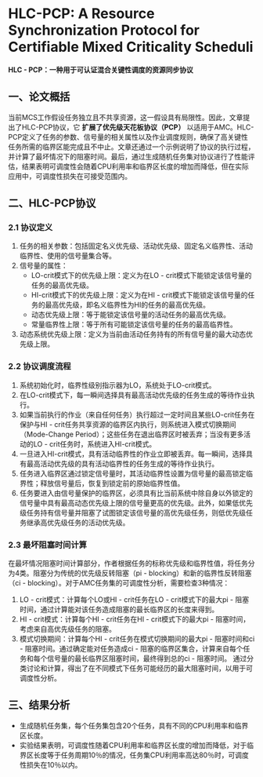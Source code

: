 # HLC-PCP: A Resource Synchronization Protocol for Certifiable Mixed Criticality Scheduli

**HLC - PCP：一种用于可认证混合关键性调度的资源同步协议**

## 一、论文概括

当前MCS工作假设任务独立且不共享资源，这一假设具有局限性。因此，文章提出了HLC-PCP协议，它 **扩展了优先级天花板协议（PCP）** 以适用于AMC。HLC-PCP定义了任务的参数、信号量的相关属性以及作业调度规则，确保了高关键性任务所需的临界区能完成且不中止。文章还通过一个示例说明了协议的执行过程，并计算了最坏情况下的阻塞时间。最后，通过生成随机任务集对协议进行了性能评估，结果表明可调度性会随着CPU利用率和临界区长度的增加而降低，但在实际应用中，可调度性损失在可接受范围内。

## 二、HLC-PCP协议

### 2.1 协议定义

1. 任务的相关参数：包括固定名义优先级、活动优先级、固定名义临界性、活动临界性、使用的信号量集合等。
2. 信号量的属性：
   * LO-crit模式下的优先级上限：定义为在LO - crit模式下能锁定该信号量的任务的最高优先级。
   * HI-crit模式下的优先级上限：定义为在HI - crit模式下能锁定该信号量的任务的最高优先级，即名义临界性为HI的任务的最高优先级。
   * 动态优先级上限：等于能锁定该信号量的活动任务的最高优先级。
   * 常量临界性上限：等于所有可能锁定该信号量的任务的最高临界性。
3. 动态系统优先级上限：定义为当前由活动任务持有的所有信号量的最大动态优先级上限。

### 2.2 协议调度流程

1. 系统初始化时，临界性级别指示器为LO，系统处于LO-crit模式。
2. 在LO-crit模式下，每一瞬间选择具有最高活动优先级的任务生成的等待作业执行。
3. 如果当前执行的作业（来自任何任务）执行超过一定时间且某些LO-crit任务在保护与HI - crit任务共享资源的临界区内执行，则系统进入模式切换期间（Mode-Change Period）；这些任务在退出临界区时被丢弃；当没有更多活动的LO - crit任务时，系统进入HI-crit模式。
4. 一旦进入HI-crit模式，具有活动临界性的作业立即被丢弃。每一瞬间，选择具有最高活动优先级的具有活动临界性的任务生成的等待作业执行。
5. 任务进入临界区通过锁定信号量时，其活动临界性设置为信号量的最高锁定临界性；释放信号量后，恢复到锁定前的原始临界性值。
6. 任务要进入由信号量保护的临界区，必须具有比当前系统中除自身以外锁定的信号量中具有最高动态优先级上限的信号量更高的优先级。此外，如果低优先级任务持有信号量并阻塞了试图锁定该信号量的高优先级任务，则低优先级任务继承高优先级任务的活动优先级。

### 2.3 最坏阻塞时间计算

在最坏情况阻塞时间计算部分，作者根据任务的标称优先级和临界性值，将任务分为4类。阻塞分为传统的优先级反转阻塞（pi - blocking）和新的临界性反转阻塞（ci - blocking）。对于AMC任务集的可调度性分析，需要检查3种情况：

1. LO - crit模式：计算每个LO或HI - crit任务在LO - crit模式下的最大pi - 阻塞时间，通过计算能对该任务造成阻塞的最长临界区的长度来得到。
2. HI - crit模式：计算每个HI - crit任务在HI - crit模式下的最大pi - 阻塞时间，考虑来自高优先级任务的阻塞。
3. 模式切换期间：计算每个HI - crit任务在模式切换期间的最大pi - 阻塞时间和ci - 阻塞时间。通过确定能对任务造成ci - 阻塞的临界区集合，计算来自每个任务和每个信号量的最长临界区阻塞时间，最终得到总的ci - 阻塞时间。
   通过分类讨论和计算，得出了在不同模式下任务可能经历的最大阻塞时间，以用于可调度性分析。

## 三、结果分析

* 生成随机任务集，每个任务集包含20个任务，具有不同的CPU利用率和临界区长度。
* 实验结果表明，可调度性随着CPU利用率和临界区长度的增加而降低，对于临界区长度等于任务周期10％的情况，任务集CPU利用率高达80％时，可调度性损失在10％以内。



